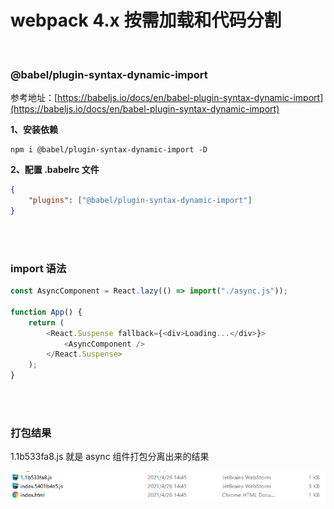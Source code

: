 # webpack 4.x 按需加载和代码分割

</br>

### @babel/plugin-syntax-dynamic-import

参考地址：[https://babeljs.io/docs/en/babel-plugin-syntax-dynamic-import](https://babeljs.io/docs/en/babel-plugin-syntax-dynamic-import)

**1、安装依赖**

```
npm i @babel/plugin-syntax-dynamic-import -D
```

**2、配置 .babelrc 文件**

```json
{
    "plugins": ["@babel/plugin-syntax-dynamic-import"]
}
```

</br>
</br>

### import 语法

```javascript
const AsyncComponent = React.lazy(() => import("./async.js"));

function App() {
    return (
        <React.Suspense fallback={<div>Loading...</div>}>
            <AsyncComponent />
        </React.Suspense>
    );
}
```

</br>
</br>

### 打包结果

1.1b533fa8.js 就是 async 组件打包分离出来的结果

![image](./img/result.png)

</br>
</br>
